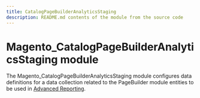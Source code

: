 ```yaml
---
title: CatalogPageBuilderAnalyticsStaging
description: README.md contents of the module from the source code
---
```


# Magento_CatalogPageBuilderAnalyticsStaging module

The Magento_CatalogPageBuilderAnalyticsStaging module configures data definitions for a data collection related to the PageBuilder module entities to be used in [Advanced Reporting](http://devdocs.magento.com/guides/v2.2/advanced-reporting/modules.html). 
